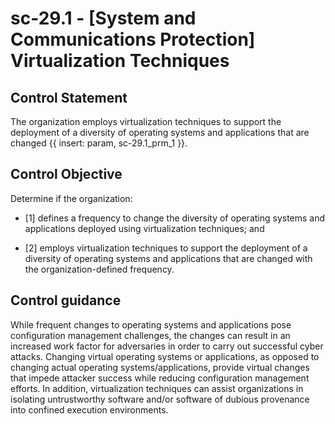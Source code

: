# sc-29.1 - \[System and Communications Protection\] Virtualization Techniques

## Control Statement

The organization employs virtualization techniques to support the deployment of a diversity of operating systems and applications that are changed {{ insert: param, sc-29.1_prm_1 }}.

## Control Objective

Determine if the organization:

- \[1\] defines a frequency to change the diversity of operating systems and applications deployed using virtualization techniques; and

- \[2\] employs virtualization techniques to support the deployment of a diversity of operating systems and applications that are changed with the organization-defined frequency.

## Control guidance

While frequent changes to operating systems and applications pose configuration management challenges, the changes can result in an increased work factor for adversaries in order to carry out successful cyber attacks. Changing virtual operating systems or applications, as opposed to changing actual operating systems/applications, provide virtual changes that impede attacker success while reducing configuration management efforts. In addition, virtualization techniques can assist organizations in isolating untrustworthy software and/or software of dubious provenance into confined execution environments.
